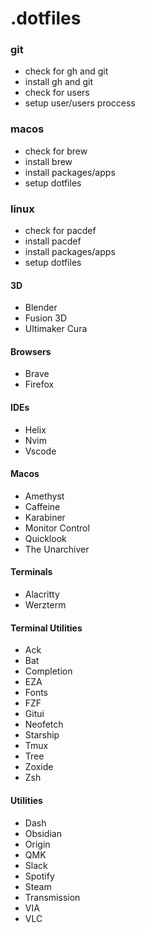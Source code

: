 # .dotfiles

### git
- check for gh and git
- install gh and git
- check for users
- setup user/users proccess

### macos
- check for brew
- install brew
- install packages/apps
- setup dotfiles

### linux
- check for pacdef
- install pacdef
- install packages/apps
- setup dotfiles

#### 3D
- Blender
- Fusion 3D
- Ultimaker Cura

#### Browsers
- Brave
- Firefox

#### IDEs
- Helix
- Nvim
- Vscode

#### Macos
- Amethyst
- Caffeine
- Karabiner
- Monitor Control
- Quicklook
- The Unarchiver

#### Terminals
- Alacritty
- Werzterm

#### Terminal Utilities
- Ack
- Bat
- Completion
- EZA
- Fonts
- FZF
- Gitui
- Neofetch
- Starship
- Tmux
- Tree
- Zoxide
- Zsh

#### Utilities
- Dash
- Obsidian
- Origin
- QMK
- Slack
- Spotify
- Steam
- Transmission
- VIA
- VLC
